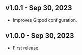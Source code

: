## v1.0.1 - Sep 30, 2023

* Improves Gitpod configuration.

## v1.0.0 - Sep 30, 2023

* First release.